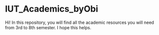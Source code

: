 # IUT_Academics_byObi
Hi! In this repository, you will find all the academic resources you will need from 3rd to 8th semester. I hope this helps. 
